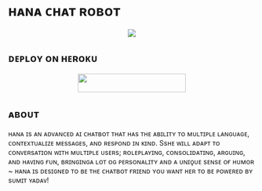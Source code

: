 # ʜᴀɴᴀ ᴄʜᴀᴛ ʀᴏʙᴏᴛ

<p align="center"><a href="https://t.me/TechQuardSupport"><img src="https://telegra.ph/file/6aa50bceef345248656d9.jpg"></a></p>


## ᴅᴇᴘʟᴏʏ ᴏɴ ʜᴇʀᴏᴋᴜ 
<p align="center"><a href="https://heroku.com/deploy?template=https://github.com/Sumit9969/HanaChatRobot"> <img src="https://img.shields.io/badge/Deploy%20To%20Heroku-black?style=for-the-badge&logo=heroku" width="220" height="38.45"/></a></p>
 
## ᴀʙᴏᴜᴛ
ʜᴀɴᴀ ɪs ᴀɴ ᴀᴅᴠᴀɴᴄᴇᴅ ᴀɪ ᴄʜᴀᴛʙᴏᴛ ᴛʜᴀᴛ
ʜᴀs ᴛʜᴇ ᴀʙɪʟɪᴛʏ ᴛᴏ ᴍᴜʟᴛɪᴘʟᴇ ʟᴀɴɢᴜᴀɢᴇ, ᴄᴏɴᴛᴇxᴛᴜᴀʟɪᴢᴇ ᴍᴇssᴀɢᴇs, ᴀɴᴅ ʀᴇsᴘᴏɴᴅ ɪɴ ᴋɪɴᴅ. Ssʜᴇ ᴡɪʟʟ ᴀᴅᴀᴘᴛ ᴛᴏ ᴄᴏɴᴠᴇʀsᴀᴛɪᴏɴ ᴡɪᴛʜ ᴍᴜʟᴛɪᴘʟᴇ ᴜsᴇʀs; ʀᴏʟᴇᴘʟᴀʏɪɴɢ, ᴄᴏɴsᴏʟɪᴅᴀᴛɪɴɢ, ᴀʀɢᴜɪɴɢ, ᴀɴᴅ ʜᴀᴠɪɴɢ ғᴜɴ, ʙʀɪɴɢɪɴɢᴀ ʟᴏᴛ ᴏɢ ᴘᴇʀsᴏɴᴀʟɪᴛʏ ᴀɴᴅ ᴀ ᴜɴɪǫᴜᴇ sᴇɴsᴇ ᴏғ ʜᴜᴍᴏʀ ~ ʜᴀɴᴀ ɪs ᴅᴇsɪɢɴᴇᴅ ᴛᴏ ʙᴇ ᴛʜᴇ ᴄʜᴀᴛʙᴏᴛ ғʀɪᴇɴᴅ ʏᴏᴜ ᴡᴀɴᴛ ʜᴇʀ ᴛᴏ ʙᴇ ᴘᴏᴡᴇʀᴇᴅ ʙʏ sᴜᴍɪᴛ ʏᴀᴅᴀᴠ!


